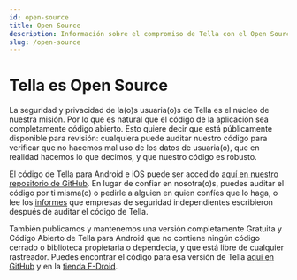 ```yaml
---
id: open-source
title: Open Source
description: Información sobre el compromiso de Tella con el Open Source y enlaces a repositorios
slug: /open-source
---
```



# Tella es Open Source

La seguridad y privacidad de la(o)s usuaria(o)s de Tella es el núcleo de nuestra misión. Por lo que es natural que el código de la aplicación sea completamente código abierto. Esto quiere decir que está públicamente disponible para revisión: cualquiera puede auditar nuestro código para verificar que no hacemos mal uso de los datos de usuaria(o), que en realidad hacemos lo que decimos, y que nuestro código es robusto.

El código de Tella para Android e iOS puede ser accedido [aquí en nuestro repositorio de GitHub](https://github.com/horizontal-org). En lugar de confiar en nosotra(o)s, puedes auditar el código por ti misma(o) o pedirle a alguien en quien confíes que lo haga, o lee los [informes](/security-and-privacy#security-audits) que empresas de seguridad independientes escribieron después de auditar el código de Tella.


También publicamos y mantenemos una versión completamente Gratuita y Código Abierto de Tella para Android que no contiene ningún código cerrado o biblioteca propietaria o dependecia, y que está libre de cualquier rastreador. Puedes encontrar el código para esa versión de Tella [aquí en GitHub](https://github.com/Horizontal-org/Tella-Android-FOSS) y en la [tienda F-Droid](https://github.com/Horizontal-org/Tella-Android-FOSS).



